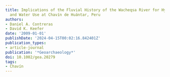 ```yaml
---
title: Implications of the Fluvial History of the Wacheqsa River for Hydrologic Engineering
  and Water Use at Chavín de Huántar, Peru
authors:
- Daniel A. Contreras
- David K. Keefer
date: '2009-01-01'
publishDate: '2024-04-15T00:02:16.842401Z'
publication_types:
- article-journal
publication: '*Geoarchaeology*'
doi: 10.1002/gea.20279
tags:
- Chavín
---
```

